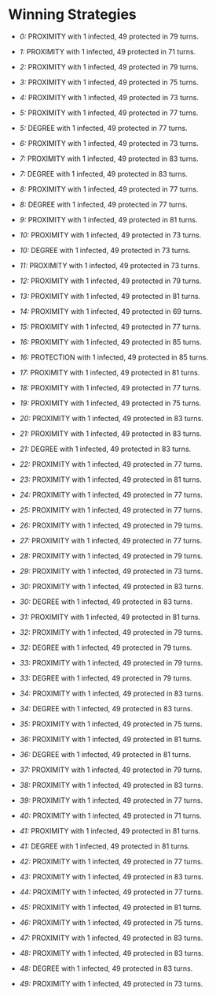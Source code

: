# Winning Strategies

* _0:_ PROXIMITY with 1 infected, 49 protected in 79 turns.


* _1:_ PROXIMITY with 1 infected, 49 protected in 71 turns.


* _2:_ PROXIMITY with 1 infected, 49 protected in 79 turns.


* _3:_ PROXIMITY with 1 infected, 49 protected in 75 turns.


* _4:_ PROXIMITY with 1 infected, 49 protected in 73 turns.


* _5:_ PROXIMITY with 1 infected, 49 protected in 77 turns.


* _5:_ DEGREE with 1 infected, 49 protected in 77 turns.


* _6:_ PROXIMITY with 1 infected, 49 protected in 73 turns.


* _7:_ PROXIMITY with 1 infected, 49 protected in 83 turns.


* _7:_ DEGREE with 1 infected, 49 protected in 83 turns.


* _8:_ PROXIMITY with 1 infected, 49 protected in 77 turns.


* _8:_ DEGREE with 1 infected, 49 protected in 77 turns.


* _9:_ PROXIMITY with 1 infected, 49 protected in 81 turns.


* _10:_ PROXIMITY with 1 infected, 49 protected in 73 turns.


* _10:_ DEGREE with 1 infected, 49 protected in 73 turns.


* _11:_ PROXIMITY with 1 infected, 49 protected in 73 turns.


* _12:_ PROXIMITY with 1 infected, 49 protected in 79 turns.


* _13:_ PROXIMITY with 1 infected, 49 protected in 81 turns.


* _14:_ PROXIMITY with 1 infected, 49 protected in 69 turns.


* _15:_ PROXIMITY with 1 infected, 49 protected in 77 turns.


* _16:_ PROXIMITY with 1 infected, 49 protected in 85 turns.


* _16:_ PROTECTION with 1 infected, 49 protected in 85 turns.


* _17:_ PROXIMITY with 1 infected, 49 protected in 81 turns.


* _18:_ PROXIMITY with 1 infected, 49 protected in 77 turns.


* _19:_ PROXIMITY with 1 infected, 49 protected in 75 turns.


* _20:_ PROXIMITY with 1 infected, 49 protected in 83 turns.


* _21:_ PROXIMITY with 1 infected, 49 protected in 83 turns.


* _21:_ DEGREE with 1 infected, 49 protected in 83 turns.


* _22:_ PROXIMITY with 1 infected, 49 protected in 77 turns.


* _23:_ PROXIMITY with 1 infected, 49 protected in 81 turns.


* _24:_ PROXIMITY with 1 infected, 49 protected in 77 turns.


* _25:_ PROXIMITY with 1 infected, 49 protected in 77 turns.


* _26:_ PROXIMITY with 1 infected, 49 protected in 79 turns.


* _27:_ PROXIMITY with 1 infected, 49 protected in 77 turns.


* _28:_ PROXIMITY with 1 infected, 49 protected in 79 turns.


* _29:_ PROXIMITY with 1 infected, 49 protected in 73 turns.


* _30:_ PROXIMITY with 1 infected, 49 protected in 83 turns.


* _30:_ DEGREE with 1 infected, 49 protected in 83 turns.


* _31:_ PROXIMITY with 1 infected, 49 protected in 81 turns.


* _32:_ PROXIMITY with 1 infected, 49 protected in 79 turns.


* _32:_ DEGREE with 1 infected, 49 protected in 79 turns.


* _33:_ PROXIMITY with 1 infected, 49 protected in 79 turns.


* _33:_ DEGREE with 1 infected, 49 protected in 79 turns.


* _34:_ PROXIMITY with 1 infected, 49 protected in 83 turns.


* _34:_ DEGREE with 1 infected, 49 protected in 83 turns.


* _35:_ PROXIMITY with 1 infected, 49 protected in 75 turns.


* _36:_ PROXIMITY with 1 infected, 49 protected in 81 turns.


* _36:_ DEGREE with 1 infected, 49 protected in 81 turns.


* _37:_ PROXIMITY with 1 infected, 49 protected in 79 turns.


* _38:_ PROXIMITY with 1 infected, 49 protected in 83 turns.


* _39:_ PROXIMITY with 1 infected, 49 protected in 77 turns.


* _40:_ PROXIMITY with 1 infected, 49 protected in 71 turns.


* _41:_ PROXIMITY with 1 infected, 49 protected in 81 turns.


* _41:_ DEGREE with 1 infected, 49 protected in 81 turns.


* _42:_ PROXIMITY with 1 infected, 49 protected in 77 turns.


* _43:_ PROXIMITY with 1 infected, 49 protected in 83 turns.


* _44:_ PROXIMITY with 1 infected, 49 protected in 77 turns.


* _45:_ PROXIMITY with 1 infected, 49 protected in 81 turns.


* _46:_ PROXIMITY with 1 infected, 49 protected in 75 turns.


* _47:_ PROXIMITY with 1 infected, 49 protected in 83 turns.


* _48:_ PROXIMITY with 1 infected, 49 protected in 83 turns.


* _48:_ DEGREE with 1 infected, 49 protected in 83 turns.


* _49:_ PROXIMITY with 1 infected, 49 protected in 73 turns.


